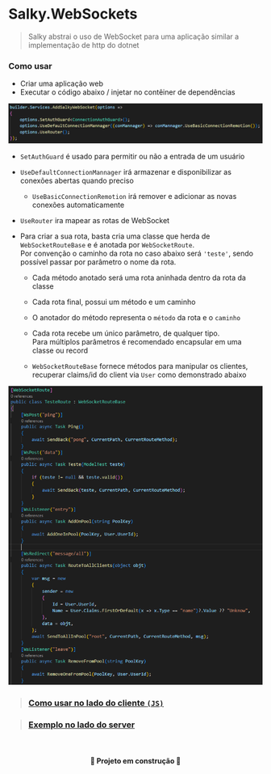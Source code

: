 ﻿# Salky.WebSockets
> Salky abstrai o uso de WebSocket para uma aplicação similar a implementação de http do dotnet

### Como usar

- Criar uma aplicação web
- Executar o código abaixo / injetar no contêiner de dependências
<img src="readme/example1.png">

- `SetAuthGuard` é usado para permitir ou não a entrada de um usuário
- `UseDefaultConnectionMannager` irá armazenar e disponibilizar as conexões abertas quando preciso
    - `UseBasicConnectionRemotion` irá remover e adicionar as novas conexões automaticamente
- `UseRouter` ira mapear as rotas de WebSocket


- Para criar a sua rota, basta cria uma classe que herda de `WebSocketRouteBase` e é anotada por `WebSocketRoute`.<br>Por convenção o caminho da rota no caso abaixo será `'teste'`, sendo possível passar por parâmetro o nome da rota.
   
    - Cada método anotado será uma rota aninhada dentro da rota da classe

    - Cada rota final, possui um método e um caminho

    - O anotador do método representa o `método` da rota e o `caminho`

    - Cada rota recebe um único parâmetro, de qualquer tipo. <br> Para múltiplos parâmetros é recomendado encapsular em uma classe ou record
    
    - `WebSocketRouteBase` fornece métodos para manipular os clientes, recuperar claims/id do client via `User` como demonstrado abaixo

<img src="readme/example2.png">

<br>

> ### [Como usar no lado do cliente `(JS)`](https://github.com/GuilhermePSDG/Salky.WebSockets/blob/main/Example/JavaScriptUseCase/index.js)

> ### [Exemplo no lado do server](https://github.com/GuilhermePSDG/Salky.WebSockets/tree/main/Example)

<br>


<h4 align="center"> 🚧 Projeto em construção 🚧 </h4>
